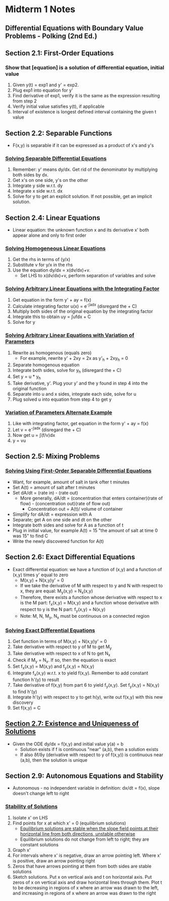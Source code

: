 # Midterm 1 Notes
## Differential Equations with Boundary Value Problems - Polking (2nd Ed.)
## Section 2.1: First-Order Equations
### Show that [equation] is a solution of differential equation, initial value
1. Given y(t) = exp1 and y' = exp2.
2. Plug exp1 into equation for y'
3. Find derivative of exp1, verify it is the same as the expression resulting from step 2
4. Verify initial value satisfies y(t), if applicable
5. Interval of existence is longest defined interval containing the given t value
## Section 2.2: Separable Functions
* F(x,y) is separable if it can be expressed as a product of x's and y's
### [Solving Separable Differential Equations](https://www.youtube.com/watch?v=nNHlSB6b1HU)
1. Remember: y' means dy/dx. Get rid of the denominator by multiplying both sides by dx.
2. Get x's on one side, y's on the other
3. Integrate y side w.r.t. dy
4. Integrate x side w.r.t. dx
5. Solve for y to get an explicit solution. If not possible, get an implicit solution.
## Section 2.4: Linear Equations
* Linear equation: the unknown function x and its derivative x' both appear alone and only to first order
### [Solving Homogeneous Linear Equations](https://www.youtube.com/watch?v=5mFjvDvTiTg)
1. Get the rhs in terms of (y/x)
2. Substitute v for y/x in the rhs
3. Use the equation dy/dx = x(dv/dx)+v.
   * Set LHS to x(dv/dx)+v, perform separation of variables and solve
### [Solving Arbitrary Linear Equations with the Integrating Factor](https://www.youtube.com/watch?v=eWLgWazTc-0)
1. Get equation in the form y' + ay = f(x)
3. Calculate integrating factor u(x) = e<sup>-∫adx</sup> (disregard the + C)
4. Multiply both sides of the original equation by the integrating factor
5. Integrate this to obtain uy = ∫ufdx + C
6. Solve for y
### [Solving Arbitrary Linear Equations with Variation of Parameters](https://www.youtube.com/watch?v=YNrJ9LA3Kxk)
1. Rewrite as homogenous (equals zero)
   * For example, rewrite y' + 2xy = 2x as y'<sub>h</sub> + 2xy<sub>h</sub> = 0
2. Separate homogenous equation
3. Integrate both sides, solve for y<sub>h</sub> (disregard the + C)
4. Set y = u * y<sub>h</sub>
5. Take derivative, y'. Plug your y' and the y found in step 4 into the original function
6. Separate into u and x sides, integrate each side, solve for u
7. Plug solved u into equation from step 4 to get y
### [Variation of Parameters Alternate Example](https://www.youtube.com/watch?v=Gq3PXhB78ws)
1. Like with integrating factor, get equation in the form y' + ay = f(x)
2. Let v = e<sup>-∫adx</sup> (disregard the + C)
3. Now get u = ∫(f/v)dx
4. y = vu
## Section 2.5: Mixing Problems
### [Solving Using First-Order Separable Differential Equations](https://www.youtube.com/watch?v=6wk9zWa-Fww)
* Want, for example, amount of salt in tank ofter t minutes
* Set A(t) = amount of salt after t minutes
* Set dA/dt = (rate in) - (rate out)
  * More generally, dA/dt = (concentration that enters container)(rate of flow) - (concentration out)(rate of flow out)
    * Concentration out = A(t)/ volume of container
* Simplify for dA/dt = expression with A
* Separate; get A on one side and dt on the other
* Integrate both sides and solve for A as a function of t
* Plug in initial value, for example A(t) = 15 "the amount of salt at time 0 was 15" to find C
* Write the newly discovered function for A(t)
## Section 2.6: Exact Differential Equations
* Exact differential equation: we have a function of (x,y) and a function of (x,y) times y' equal to zero
  * M(x,y) + N(x,y)y' = 0
  * If we take the derivative of M with respect to y and N with respect to x, they are equal: M<sub>y</sub>(x,y) = N<sub>x</sub>(x,y)
  * Therefore, there exists a function whose derivative with respect to x is the M part: f<sub>x</sub>(x,y) = M(x,y) and a function whose derivative with respect to y is the N part: f<sub>y</sub>(x,y) = N(x,y)
  * Note: M, N, M<sub>y</sub>, N<sub>x</sub> must be continuous on a connected region
### [Solving Exact Differential Equations](https://www.youtube.com/watch?v=bwASJWS8ltM)
1. Get function in terms of M(x,y) + N(x,y)y' = 0
2. Take derivative with respect to y of M to get M<sub>y</sub>
3. Take derivative with respect to x of N to get N<sub>x</sub>
4. Check if M<sub>y</sub> = N<sub>x</sub>. If so, then the equation is exact
5. Set f<sub>x</sub>(x,y) = M(x,y) and f<sub>y</sub>(x,y) = N(x,y)
6. Integrate f<sub>x</sub>(x,y) w.r.t. x to yield f(x,y). Remember to add constant function h'(y) to result
7. Take derivative of f(x,y) from part 6 to yield f<sub>y</sub>(x,y). Set f<sub>y</sub>(x,y) = N(x,y) to find h'(y)
8. Integrate h'(y) with respect to y to get h(y), write out f(x,y) with this new discovery
9. Set f(x,y) = C
## [Section 2.7: Existence and Uniqueness of Solutions](https://www.youtube.com/watch?v=GV1gFLZ7V18)
* Given the ODE dy/dx = f(x,y) and initial value y(a) = b
  * Solution exists if f is continuous "near" (a,b), then a solution exists
  * If also δf/δy (derivative with respect to y of f(x,y)) is continuous near (a,b), then the solution is unique
## Section 2.9: Autonomous Equations and Stability
* Autonomous - no independent variable in definition: dx/dt = f(x), slope doesn't change left to right
### [Stability of Solutions](https://www.youtube.com/watch?v=mtf9rZr2Scs)
1. Isolate x' on LHS
2. Find points for x at which x' = 0 (equilibrium solutions)
   * [Equilibrium solutions are stable when the slope field points at their horizontal line from both directions, unstable otherwise](https://www.youtube.com/watch?v=3qAQ-FW9acA)
   * Equilibrium solutions do not change from left to right; they are constant solutions
3. Graph x'
4. For intervals where x' is negative, draw an arrow pointing left. Where x' is positive, draw an arrow pointing right
5. Zeros that have arrows pointing at them from both sides are stable solutions
6. Sketch solutions. Put x on vertical axis and t on horizontal axis. Put zeros of x on vertical axis and draw horizontal lines through them. Plot t to be decreasing in regions of x where an arrow was drawn to the left, and increasing in regions of x where an arrow was drawn to the right
